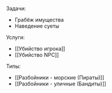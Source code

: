 Задачи: 
- Грабёж имущества
- Наведение суеты

Услуги:
- [[Убийство игрока]]
- [[Убийство NPC]]

Типы:
- [[Разбойники - морские (Пираты)]]
- [[Разбойники - уличные (Бандиты)]]